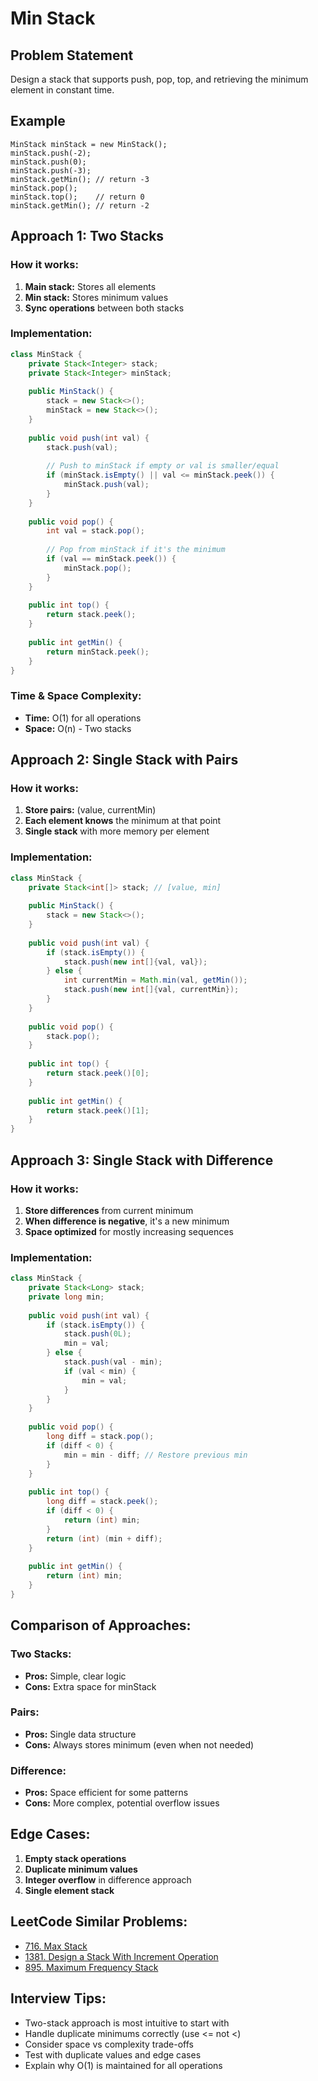 # Min Stack

## Problem Statement
Design a stack that supports push, pop, top, and retrieving the minimum element in constant time.

## Example
```
MinStack minStack = new MinStack();
minStack.push(-2);
minStack.push(0);
minStack.push(-3);
minStack.getMin(); // return -3
minStack.pop();
minStack.top();    // return 0
minStack.getMin(); // return -2
```

## Approach 1: Two Stacks

### How it works:
1. **Main stack:** Stores all elements
2. **Min stack:** Stores minimum values
3. **Sync operations** between both stacks

### Implementation:
```java
class MinStack {
    private Stack<Integer> stack;
    private Stack<Integer> minStack;
    
    public MinStack() {
        stack = new Stack<>();
        minStack = new Stack<>();
    }
    
    public void push(int val) {
        stack.push(val);
        
        // Push to minStack if empty or val is smaller/equal
        if (minStack.isEmpty() || val <= minStack.peek()) {
            minStack.push(val);
        }
    }
    
    public void pop() {
        int val = stack.pop();
        
        // Pop from minStack if it's the minimum
        if (val == minStack.peek()) {
            minStack.pop();
        }
    }
    
    public int top() {
        return stack.peek();
    }
    
    public int getMin() {
        return minStack.peek();
    }
}
```

### Time & Space Complexity:
- **Time:** O(1) for all operations
- **Space:** O(n) - Two stacks

## Approach 2: Single Stack with Pairs

### How it works:
1. **Store pairs:** (value, currentMin)
2. **Each element knows** the minimum at that point
3. **Single stack** with more memory per element

### Implementation:
```java
class MinStack {
    private Stack<int[]> stack; // [value, min]
    
    public MinStack() {
        stack = new Stack<>();
    }
    
    public void push(int val) {
        if (stack.isEmpty()) {
            stack.push(new int[]{val, val});
        } else {
            int currentMin = Math.min(val, getMin());
            stack.push(new int[]{val, currentMin});
        }
    }
    
    public void pop() {
        stack.pop();
    }
    
    public int top() {
        return stack.peek()[0];
    }
    
    public int getMin() {
        return stack.peek()[1];
    }
}
```

## Approach 3: Single Stack with Difference

### How it works:
1. **Store differences** from current minimum
2. **When difference is negative**, it's a new minimum
3. **Space optimized** for mostly increasing sequences

### Implementation:
```java
class MinStack {
    private Stack<Long> stack;
    private long min;
    
    public void push(int val) {
        if (stack.isEmpty()) {
            stack.push(0L);
            min = val;
        } else {
            stack.push(val - min);
            if (val < min) {
                min = val;
            }
        }
    }
    
    public void pop() {
        long diff = stack.pop();
        if (diff < 0) {
            min = min - diff; // Restore previous min
        }
    }
    
    public int top() {
        long diff = stack.peek();
        if (diff < 0) {
            return (int) min;
        }
        return (int) (min + diff);
    }
    
    public int getMin() {
        return (int) min;
    }
}
```

## Comparison of Approaches:

### Two Stacks:
- **Pros:** Simple, clear logic
- **Cons:** Extra space for minStack

### Pairs:
- **Pros:** Single data structure
- **Cons:** Always stores minimum (even when not needed)

### Difference:
- **Pros:** Space efficient for some patterns
- **Cons:** More complex, potential overflow issues

## Edge Cases:
1. **Empty stack operations**
2. **Duplicate minimum values**
3. **Integer overflow** in difference approach
4. **Single element stack**

## LeetCode Similar Problems:
- [716. Max Stack](https://leetcode.com/problems/max-stack/)
- [1381. Design a Stack With Increment Operation](https://leetcode.com/problems/design-a-stack-with-increment-operation/)
- [895. Maximum Frequency Stack](https://leetcode.com/problems/maximum-frequency-stack/)

## Interview Tips:
- Two-stack approach is most intuitive to start with
- Handle duplicate minimums correctly (use <= not <)
- Consider space vs complexity trade-offs
- Test with duplicate values and edge cases
- Explain why O(1) is maintained for all operations 